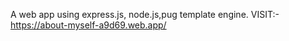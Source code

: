 
A web app using express.js, node.js,pug template engine. VISIT:- https://about-myself-a9d69.web.app/
